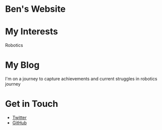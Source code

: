 # Ben's Website

# My Interests
Robotics

# My Blog
I'm on a journey to capture achievements and current struggles in robotics journey

# Get in Touch
<ul>
<li> <a href="https://twitter.com/{{ site.twitter_username }}">Twitter</a></li>
<li> <a href="https://github.com/{{ site.github_username }}">GitHub</a></li>
</ul>